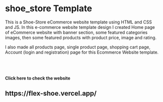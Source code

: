 # shoe_store Template
<p>This is a Shoe-Store eCommerce website template using HTML and CSS and JS. In this e-commerce website template design I created Home page of eCommerce website with banner section, some featured categories images, then some featured products with product price, image and rating.</p><p> I also made all products page, single product page, shopping cart page, Account (login and registration) page for this Ecommerce Website template.</p>
<br><br>
 <h4>Click here to check the website</h4>
<h2>https://flex-shoe.vercel.app/</h2>
